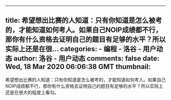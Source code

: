 
---
title: 希望想出比赛的人知道：只有你知道是怎么被考的，才能知道如何考人。如果自己NOIP成绩都不行，那你有什么资格去证明自己的题目有足够的水平？所以实际上还是在很...
categories: 
    - 编程
    - 洛谷 - 用户动态
author: 洛谷 - 用户动态
comments: false
date: Wed, 18 Mar 2020 06:06:38 GMT
thumbnail: 
---

<div>   
希望想出比赛的人知道：只有你知道是怎么被考的，才能知道如何考人。如果自己NOIP成绩都不行，那你有什么资格去证明自己的题目有足够的水平？所以实际上还是在很大的程度上看勾。  
</div>
            